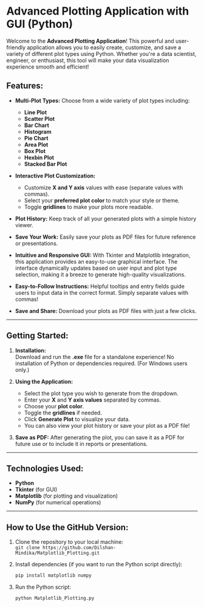 # **Advanced Plotting Application with GUI (Python)**

Welcome to the **Advanced Plotting Application**! This powerful and user-friendly application allows you to easily create, customize, and save a variety of different plot types using Python. Whether you're a data scientist, engineer, or enthusiast, this tool will make your data visualization experience smooth and efficient!

## **Features:**
- **Multi-Plot Types:** Choose from a wide variety of plot types including:
  - **Line Plot**
  - **Scatter Plot**
  - **Bar Chart**
  - **Histogram**
  - **Pie Chart**
  - **Area Plot**
  - **Box Plot**
  - **Hexbin Plot**
  - **Stacked Bar Plot**
  
- **Interactive Plot Customization:**
  - Customize **X and Y axis** values with ease (separate values with commas).
  - Select your **preferred plot color** to match your style or theme.
  - Toggle **gridlines** to make your plots more readable.
  
- **Plot History:** Keep track of all your generated plots with a simple history viewer.
  
- **Save Your Work:** Easily save your plots as PDF files for future reference or presentations.
  
- **Intuitive and Responsive GUI:** With Tkinter and Matplotlib integration, this application provides an easy-to-use graphical interface. The interface dynamically updates based on user input and plot type selection, making it a breeze to generate high-quality visualizations.

- **Easy-to-Follow Instructions:** Helpful tooltips and entry fields guide users to input data in the correct format. Simply separate values with commas!

- **Save and Share:** Download your plots as PDF files with just a few clicks.

---

## **Getting Started:**
1. **Installation:**  
   Download and run the **.exe** file for a standalone experience! No installation of Python or dependencies required. (For Windows users only.)

2. **Using the Application:**
   - Select the plot type you wish to generate from the dropdown.
   - Enter your **X** and **Y axis values** separated by commas.
   - Choose your **plot color**.
   - Toggle the **gridlines** if needed.
   - Click **Generate Plot** to visualize your data.
   - You can also view your plot history or save your plot as a PDF file!

3. **Save as PDF:** After generating the plot, you can save it as a PDF for future use or to include it in reports or presentations.

---

## **Technologies Used:**
- **Python**  
- **Tkinter** (for GUI)  
- **Matplotlib** (for plotting and visualization)  
- **NumPy** (for numerical operations)  

---

## **How to Use the GitHub Version:**

1. Clone the repository to your local machine:  
   `git clone https://github.com/Dilshan-Mindika/Matplotlib_Plotting.git`

2. Install dependencies (if you want to run the Python script directly):  
   ```bash
   pip install matplotlib numpy
3. Run the Python script:
   ```bash
   python Matplotlib_Plotting.py

   
